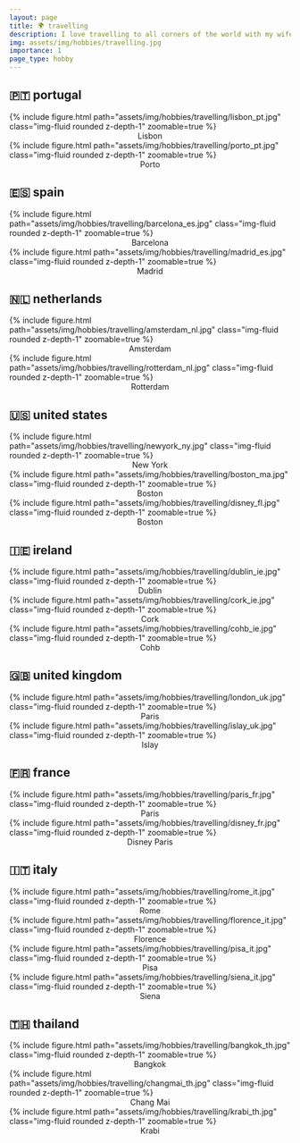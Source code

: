 ```yaml
---
layout: page
title: 🌍 travelling
description: I love travelling to all corners of the world with my wife, family and friends.
img: assets/img/hobbies/travelling.jpg
importance: 1
page_type: hobby
---
```


<div class="projects">
    <h2 class="category">🇵🇹 portugal</h2>
    <div class="row mt-3">
        <div class="col-sm mt-3 mt-md-0">
            {% include figure.html path="assets/img/hobbies/travelling/lisbon_pt.jpg" class="img-fluid rounded z-depth-1" zoomable=true %}
            <center>Lisbon</center>
        </div>
        <div class="col-sm mt-3 mt-md-0">
            {% include figure.html path="assets/img/hobbies/travelling/porto_pt.jpg" class="img-fluid rounded z-depth-1" zoomable=true %}
            <center>Porto</center>
        </div>
        <div class="col-sm mt-3 mt-md-0">
        </div>
    </div>
    <h2 class="category">🇪🇸 spain</h2>
    <div class="row mt-3">
        <div class="col-sm mt-3 mt-md-0">
            {% include figure.html path="assets/img/hobbies/travelling/barcelona_es.jpg" class="img-fluid rounded z-depth-1" zoomable=true %}
            <center>Barcelona</center>
        </div>
        <div class="col-sm mt-3 mt-md-0">
            {% include figure.html path="assets/img/hobbies/travelling/madrid_es.jpg" class="img-fluid rounded z-depth-1" zoomable=true %}
            <center>Madrid</center>
        </div>
        <div class="col-sm mt-3 mt-md-0">
        </div>
    </div>
    <h2 class="category">🇳🇱 netherlands</h2>
    <div class="row mt-3">
        <div class="col-sm mt-3 mt-md-0">
            {% include figure.html path="assets/img/hobbies/travelling/amsterdam_nl.jpg" class="img-fluid rounded z-depth-1" zoomable=true %}
            <center>Amsterdam</center>
        </div>
        <div class="col-sm mt-3 mt-md-0">
            {% include figure.html path="assets/img/hobbies/travelling/rotterdam_nl.jpg" class="img-fluid rounded z-depth-1" zoomable=true %}
            <center>Rotterdam</center>
        </div>
        <div class="col-sm mt-3 mt-md-0">
        </div>
    </div>
    <h2 class="category">🇺🇸 united states</h2>
    <div class="row mt-3">
        <div class="col-sm mt-3 mt-md-0">
            {% include figure.html path="assets/img/hobbies/travelling/newyork_ny.jpg" class="img-fluid rounded z-depth-1" zoomable=true %}
            <center>New York</center>
        </div>
        <div class="col-sm mt-3 mt-md-0">
            {% include figure.html path="assets/img/hobbies/travelling/boston_ma.jpg" class="img-fluid rounded z-depth-1" zoomable=true %}
            <center>Boston</center>
        </div>
        <div class="col-sm mt-3 mt-md-0">
            <div class="col-sm mt-3 mt-md-0">
            {% include figure.html path="assets/img/hobbies/travelling/disney_fl.jpg" class="img-fluid rounded z-depth-1" zoomable=true %}
            <center>Boston</center>
        </div>
        </div>
    </div>
    <h2 class="category">🇮🇪 ireland</h2>
    <div class="row mt-3">
        <div class="col-sm mt-3 mt-md-0">
            {% include figure.html path="assets/img/hobbies/travelling/dublin_ie.jpg" class="img-fluid rounded z-depth-1" zoomable=true %}
            <center>Dublin</center>
        </div>
        <div class="col-sm mt-3 mt-md-0">
            {% include figure.html path="assets/img/hobbies/travelling/cork_ie.jpg" class="img-fluid rounded z-depth-1" zoomable=true %}
            <center>Cork</center>
        </div>
        <div class="col-sm mt-3 mt-md-0">
            {% include figure.html path="assets/img/hobbies/travelling/cohb_ie.jpg" class="img-fluid rounded z-depth-1" zoomable=true %}
            <center>Cohb</center>
        </div>
    </div>
    <h2 class="category">🇬🇧 united kingdom</h2>
    <div class="row mt-3">
        <div class="col-sm mt-3 mt-md-0">
            {% include figure.html path="assets/img/hobbies/travelling/london_uk.jpg" class="img-fluid rounded z-depth-1" zoomable=true %}
            <center>Paris</center>
        </div>
        <div class="col-sm mt-3 mt-md-0">
            {% include figure.html path="assets/img/hobbies/travelling/islay_uk.jpg" class="img-fluid rounded z-depth-1" zoomable=true %}
            <center>Islay</center>
        </div>
        <div class="col-sm mt-3 mt-md-0">
        </div>
    </div>
    <h2 class="category">🇫🇷 france</h2>
    <div class="row mt-3">
        <div class="col-sm mt-3 mt-md-0">
            {% include figure.html path="assets/img/hobbies/travelling/paris_fr.jpg" class="img-fluid rounded z-depth-1" zoomable=true %}
            <center>Paris</center>
        </div>
        <div class="col-sm mt-3 mt-md-0">
            {% include figure.html path="assets/img/hobbies/travelling/disney_fr.jpg" class="img-fluid rounded z-depth-1" zoomable=true %}
            <center>Disney Paris</center>
        </div>
        <div class="col-sm mt-3 mt-md-0">
        </div>
    </div>
    <h2 class="category">🇮🇹 italy</h2>
    <div class="row mt-3">
        <div class="col-sm mt-3 mt-md-0">
            {% include figure.html path="assets/img/hobbies/travelling/rome_it.jpg" class="img-fluid rounded z-depth-1" zoomable=true %}
            <center>Rome</center>
            {% include figure.html path="assets/img/hobbies/travelling/florence_it.jpg" class="img-fluid rounded z-depth-1" zoomable=true %}
            <center>Florence</center>
        </div>
        <div class="col-sm mt-3 mt-md-0">
            {% include figure.html path="assets/img/hobbies/travelling/pisa_it.jpg" class="img-fluid rounded z-depth-1" zoomable=true %}
            <center>Pisa</center>
        </div>
        <div class="col-sm mt-3 mt-md-0">
            {% include figure.html path="assets/img/hobbies/travelling/siena_it.jpg" class="img-fluid rounded z-depth-1" zoomable=true %}
            <center>Siena</center>
        </div>
    </div>
    <h2 class="category">🇹🇭 thailand</h2>
    <div class="row mt-3">
        <div class="col-sm mt-3 mt-md-0">
            {% include figure.html path="assets/img/hobbies/travelling/bangkok_th.jpg" class="img-fluid rounded z-depth-1" zoomable=true %}
            <center>Bangkok</center>
        </div>
        <div class="col-sm mt-3 mt-md-0">
            {% include figure.html path="assets/img/hobbies/travelling/changmai_th.jpg" class="img-fluid rounded z-depth-1" zoomable=true %}
            <center>Chang Mai</center>
        </div>
        <div class="col-sm mt-3 mt-md-0">
            {% include figure.html path="assets/img/hobbies/travelling/krabi_th.jpg" class="img-fluid rounded z-depth-1" zoomable=true %}
            <center>Krabi</center>
        </div>
    </div>
</div>
